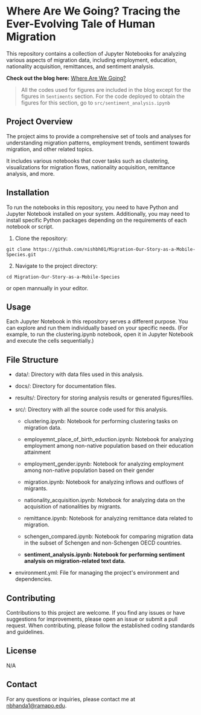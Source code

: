 # Where Are We Going? Tracing the Ever-Evolving Tale of Human Migration

This repository contains a collection of Jupyter Notebooks for analyzing various aspects of migration data, including employment, education, nationality acquisition, remittances, and sentiment analysis. 


**Check out the blog here:** [Where Are We Going?](https://1nishbh.github.io/Migration-Our-Story-as-a-Mobile-Species/blog.html)

> All the codes used for figures are included in the blog except for the figures in `Sentiments` section. 
> For the code deployed to obtain the figures for this section, go to `src/sentiment_analysis.ipynb` 


## Project Overview
The project aims to provide a comprehensive set of tools and analyses for understanding migration patterns, employment trends, sentiment towards migration, and other related topics.

It includes various notebooks that cover tasks such as clustering, visualizations for migration flows, nationality acquisition, remittance analysis, and more.

## Installation

To run the notebooks in this repository, you need to have Python and Jupyter Notebook installed on your system. Additionally, you may need to install specific Python packages depending on the requirements of each notebook or script.

1. Clone the repository:
```
git clone https://github.com/nishbh01/Migration-Our-Story-as-a-Mobile-Species.git
```

2. Navigate to the project directory:
```
cd Migration-Our-Story-as-a-Mobile-Species
```
or open mannually in your editor. 

## Usage
Each Jupyter Notebook in this repository serves a different purpose. You can explore and run them individually based on your specific needs. (For example, to run the clustering.ipynb notebook, open it in Jupyter Notebook and execute the cells sequentially.)

## File Structure

- data/: Directory with data files used in this analysis.
- docs/: Directory for documentation files.
- results/: Directory for storing analysis results or generated figures/files.
- src/: Directory with all the source code used for this analysis.
    - clustering.ipynb: Notebook for performing clustering tasks on migration data.

    - employemnt_place_of_birth_eduction.ipynb: Notebook for analyzing employment among non-native population based on their education attainment

    - employment_gender.ipynb: Notebook for analyzing employment among non-native population based on their gender

    - migration.ipynb: Notebook for analyzing inflows and outflows of migrants.

    - nationality_acquisition.ipynb: Notebook for analyzing data on the acquisition of nationalities by migrants.

    - remittance.ipynb: Notebook for analyzing remittance data related to migration.

    - schengen_compared.ipynb: Notebook for comparing migration data in the subset of Schengen and non-Schengen OECD countries.

    - **sentiment_analysis.ipynb: Notebook for performing sentiment analysis on migration-related text data.**


- environment.yml: File for managing the project's environment and dependencies.


## Contributing
Contributions to this project are welcome. If you find any issues or have suggestions for improvements, please open an issue or submit a pull request. When contributing, please follow the established coding standards and guidelines.

## License
N/A

## Contact
For any questions or inquiries, please contact me at nbhanda1@ramapo.edu.
